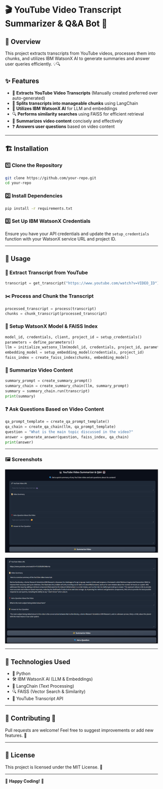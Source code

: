 # 🎬 YouTube Video Transcript Summarizer & Q&A Bot 🚀

## 📌 Overview
This project extracts transcripts from YouTube videos, processes them into chunks, and utilizes IBM WatsonX AI to generate summaries and answer user queries efficiently. 💡🔍

## ✨ Features
- 🔗 **Extracts YouTube Video Transcripts** (Manually created preferred over auto-generated)
- 📝 **Splits transcripts into manageable chunks** using LangChain
- 🤖 **Utilizes IBM WatsonX AI** for LLM and embeddings
- 🔍 **Performs similarity searches** using FAISS for efficient retrieval
- 📝 **Summarizes video content** concisely and effectively
- ❓ **Answers user questions** based on video content

---

## 🏗️ Installation

### 1️⃣ Clone the Repository
```bash
git clone https://github.com/your-repo.git
cd your-repo
```

### 2️⃣ Install Dependencies
```bash
pip install -r requirements.txt
```

### 3️⃣ Set Up IBM WatsonX Credentials
Ensure you have your API credentials and update the `setup_credentials` function with your WatsonX service URL and project ID.

---

## 🔧 Usage

### 🎥 Extract Transcript from YouTube
```python
transcript = get_transcript("https://www.youtube.com/watch?v=VIDEO_ID")
```

### ✂️ Process and Chunk the Transcript
```python
processed_transcript = process(transcript)
chunks = chunk_transcript(processed_transcript)
```

### 🧠 Setup WatsonX Model & FAISS Index
```python
model_id, credentials, client, project_id = setup_credentials()
parameters = define_parameters()
llm = initialize_watsonx_llm(model_id, credentials, project_id, parameters)
embedding_model = setup_embedding_model(credentials, project_id)
faiss_index = create_faiss_index(chunks, embedding_model)
```

### 📝 Summarize Video Content
```python
summary_prompt = create_summary_prompt()
summary_chain = create_summary_chain(llm, summary_prompt)
summary = summary_chain.run(transcript)
print(summary)
```

### ❓ Ask Questions Based on Video Content
```python
qa_prompt_template = create_qa_prompt_template()
qa_chain = create_qa_chain(llm, qa_prompt_template)
question = "What is the main topic discussed in the video?"
answer = generate_answer(question, faiss_index, qa_chain)
print(answer)
```
---

### 🖼️ Screenshots

![alt text](./images/image.png)


![alt text](./images/image-1.png)

---

## 📌 Technologies Used
- 🐍 Python
- 🛠️ IBM WatsonX AI (LLM & Embeddings)
- 📄 LangChain (Text Processing)
- 🔍 FAISS (Vector Search & Similarity)
- 🎥 YouTube Transcript API

---

## 📌 Contributing 🤝
Pull requests are welcome! Feel free to suggest improvements or add new features. 🚀

---

## 📜 License
This project is licensed under the MIT License. 📜

---

🎯 **Happy Coding!** 🚀

